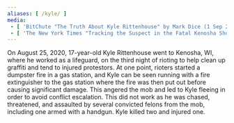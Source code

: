 ```yaml
---
aliases: [ /kyle/ ]
media:
 - [ 'BitChute "The Truth About Kyle Rittenhouse" by Mark Dice (1 Sep 2020)', 'https://www.bitchute.com/video/0oQlnihfxhU/' ]
 - [ 'The New York Times "Tracking the Suspect in the Fatal Kenosha Shootings" by Haley Willis, Muyi Xiao, Christiaan Triebert, Christoph Koettl, Stella Cooper, David Botti, John Ismay and Ainara Tiefenthäler (27 Aug 2020)', 'https://archive.is/FF0tc' ]
---
```


On August 25, 2020, 17-year-old Kyle Rittenhouse went to Kenosha, WI, where he
worked as a lifeguard, on the third night of rioting to help clean up graffiti
and tend to injured protestors. At one point, rioters started a dumpster fire
in a gas station, and Kyle can be seen running with a fire extinguisher to the
gas station where the fire was then put out before causing significant damage.
This angered the mob and led to Kyle fleeing in order to avoid conflict
escalation. This did not work as he was chased, threatened, and assaulted by
several convicted felons from the mob, including one armed with a handgun. Kyle
killed two and injured one.
